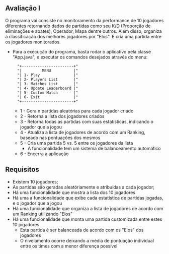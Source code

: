 ## Avaliação I

O programa vai consiste no monitoramento da performance de 10 jogadores diferentes retornando dados de partidas como seu K/D (Proporção de eliminações e abates), Operador, Mapa dentre outros. Além disso, organiza a classificação dos melhores jogadores por "Elos". E cria uma partida entre os jogadores monitorados.
- Para a execução do programa, basta rodar o aplicativo pela classe "App.java", e executar os comandos desejados através do menu: 

        "+-----------------------+"
        "|         MENU          |"
        "| 1- Play               |"
        "| 2- Players List       |"
        "| 3- Matches List       |"
        "| 4- Update Leaderboard |"
        "| 5- Custom Match       |"
        "| 6- Exit               |"
        "+-----------------------+"
    - 1 - Gera n partidas aleatórias para cada jogador criado
    - 2 - Retorna a lista dos jogadores criados
    - 3 - Retorna todas as partidas com suas estatísticas, indicando o jogador que a jogou
    - 4 - Atualiza a lista de jogadores de acordo com um Ranking, baseado nas pontuações dos mesmos
    - 5 - Cria uma partida 5 vs. 5 entre os jogadores da lista
        - A funcionalidade tem um sistema de balanceamento automático
    - 6 - Encerra a aplicação
    
## Requisitos
- Existem 10 jogadores;
- As partidas são geradas aleatóriamente e atribuídas a cada jogador;
- Há uma funcionalidade que mostra a lista dos 10 jogadores
- Há uma a funcionalidade que exibe cada estatística de partidas jogadas, e o jogador que a jogou
- Há uma funcionalidade que organiza a lista de jogadores de acordo com um Ranking utilizando "Elos"
- Há uma funcionalidade que monta uma partida customizada entre estes 10 jogadores
    - Esta partida é ser balanceada de acordo com os "Elos" dos jogadores
    - O nivelamento ocorre deixando a média de pontuação individual entre os times com a menor diferença possível